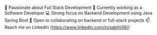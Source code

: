 👀 Passionate about Full Stack Development
🌱 Currently working as a Software Developer
💻 Strong focus on Backend Development using Java Spring Boot
💞️ Open to collaborating on backend or full-stack projects
📫 Reach me on LinkedIn (https://www.linkedin.com/in/sakthi06/)

<!---
06Sakthivel/06Sakthivel is a ✨ special ✨ repository because its `README.md` (this file) appears on your GitHub profile.
You can click the Preview link to take a look at your changes.
--->
